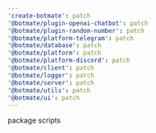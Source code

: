 ```yaml
---
'create-botmate': patch
'@botmate/plugin-openai-chatbot': patch
'@botmate/plugin-random-number': patch
'@botmate/platform-telegram': patch
'@botmate/database': patch
'@botmate/platform': patch
'@botmate/platform-discord': patch
'@botmate/client': patch
'@botmate/logger': patch
'@botmate/server': patch
'@botmate/utils': patch
'@botmate/ui': patch
---
```


package scripts
